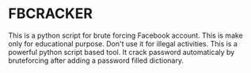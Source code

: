 # FBCRACKER
This is a python script for brute forcing Facebook account.
This is make only for educational purpose.
Don't use it for illegal activities.
This is a powerful python script based tool.
It crack password automaticaly by bruteforcing after adding a password filled dictionary.
